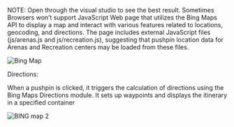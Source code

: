 NOTE: Open through the visual studio to see the best result. Sometimes Browsers won’t support JavaScript 
Web page that utilizes the Bing Maps API to display a map and interact with various features related to locations, geocoding, and directions. The page includes external JavaScript files (js/arenas.js and js/recreation.js), suggesting that pushpin location data for Arenas and Recreation centers may be loaded from these files.

![Bing Map](https://github.com/Jerinsamj/Projects/assets/151986308/99619af4-bd5b-4bce-94e5-c29e54547963)

Directions:

When a pushpin is clicked, it triggers the calculation of directions using the Bing Maps Directions module. It sets up waypoints and displays the itinerary in a specified container 

![BING map 2](https://github.com/Jerinsamj/Projects/assets/151986308/61b73d12-fb47-49dd-a42c-f78e5a0c5d8d)

